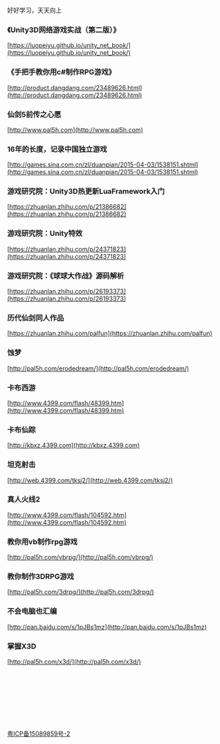 好好学习，天天向上

### 《Unity3D网络游戏实战（第二版）》

[https://luopeiyu.github.io/unity_net_book/](https://luopeiyu.github.io/unity_net_book/)


### 《手把手教你用c#制作RPG游戏》

[http://product.dangdang.com/23489626.html](http://product.dangdang.com/23489626.html)


### 仙剑5前传之心愿

[http://www.pal5h.com](http://www.pal5h.com)


### 16年的长度，记录中国独立游戏

[http://games.sina.com.cn/zl/duanpian/2015-04-03/1538151.shtml](http://games.sina.com.cn/zl/duanpian/2015-04-03/1538151.shtml)


### 游戏研究院：Unity3D热更新LuaFramework入门

[https://zhuanlan.zhihu.com/p/21386682](https://zhuanlan.zhihu.com/p/21386682)


### 游戏研究院：Unity特效

[https://zhuanlan.zhihu.com/p/24371823](https://zhuanlan.zhihu.com/p/24371823)


### 游戏研究院：《球球大作战》源码解析

[https://zhuanlan.zhihu.com/p/26193373](https://zhuanlan.zhihu.com/p/26193373)


### 历代仙剑同人作品

[https://zhuanlan.zhihu.com/palfun](https://zhuanlan.zhihu.com/palfun)


### 蚀梦

[http://pal5h.com/erodedream/](http://pal5h.com/erodedream/)


### 卡布西游

[http://www.4399.com/flash/48399.htm](http://www.4399.com/flash/48399.htm)


### 卡布仙踪

[http://kbxz.4399.com](http://kbxz.4399.com)


### 坦克射击

[http://web.4399.com/tksj2/](http://web.4399.com/tksj2/)


### 真人火线2

[http://www.4399.com/flash/104592.htm](http://www.4399.com/flash/104592.htm)


### 教你用vb制作rpg游戏

[http://pal5h.com/vbrpg/](http://pal5h.com/vbrpg/)


### 教你制作3DRPG游戏

[http://pal5h.com/3drpg/](http://pal5h.com/3drpg/)


### 不会电脑也汇编

[http://pan.baidu.com/s/1pJBs1mz](http://pan.baidu.com/s/1pJBs1mz)


### 掌握X3D

[http://pal5h.com/x3d/](http://pal5h.com/x3d/)

 
 
 
<br><br><br><br><br><br><br>
 
 
 

 
 
 
 
 
[粤ICP备15089859号-2](http://www.miitbeian.gov.cn/)

